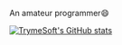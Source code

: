 An amateur programmer😄

[![TrymeSoft's GitHub stats](https://github-readme-stats.vercel.app/api?username=trymesoft&count_private=true&show_icons=true&theme=shades-of-purple)](https://github.com/anuraghazra/github-readme-stats)
